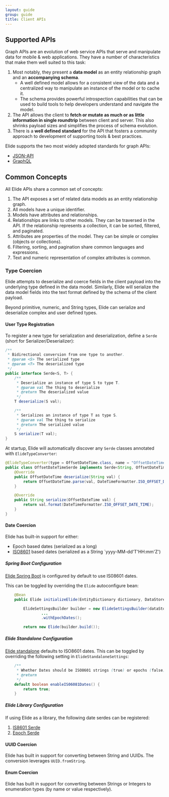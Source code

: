 ```yaml
---
layout: guide
group: guide
title: Client APIs
---
```


## Supported APIs

Graph APIs are an evolution of web service APIs that serve and manipulate data for mobile & web applications.
They have a number of characteristics that make them well suited to this task:
1.  Most notably, they present a **data model** as an entity relationship graph and an **accompanying schema**.
    * A well defined model allows for a consistent view of the data and a centralized way to manipulate an instance of the model or to cache it.
    * The schema provides powerful introspection capabilities that can be used to build tools to help developers understand and navigate the model.
2.  The API allows the client to **fetch or mutate as much or as little information in single roundtrip** between client and server.  This also
    shrinks payload sizes and simplifies the process of schema evolution.
3.  There is a **well defined standard** for the API that fosters a community approach to development of supporting tools & best practices.

Elide supports the two most widely adopted standards for graph APIs: 

* [JSON-API]({{site.baseurl}}/pages/guide/10-jsonapi.html)
* [GraphQL]({{site.baseurl}}/pages/guide/11-graphql.html)

## Common Concepts

All Elide APIs share a common set of concepts:
1.  The API exposes a set of related data models as an entity relationship graph.
2.  All models have a unique identifier.
3.  Models have attributes and relationships.
   1. Relationships are links to other models.  They can be traversed in the API.  If the relationship represents a collection, it can be sorted, filtered, and paginated.
   2. Attributes are properties of the model.  They can be simple or complex (objects or collections).
4.  Filtering, sorting, and pagination share common languages and expressions.
5.  Text and numeric representation of complex attributes is common.

### Type Coercion

Elide attempts to deserialize and coerce fields in the client payload into the underlying type defined in the data model.  Similarly, Elide 
will serialize the data model fields into the text format defined by the schema of the client payload.

Beyond primitive, numeric, and String types, Elide can serialize and deserialize complex and user defined types.

#### User Type Registration

To register a new type for serialization and deserialization, define a `Serde` (short for Serializer/Deserializer):

```java
/**
 * Bidirectional conversion from one type to another.
 * @param <S> The serialized type
 * @param <T> The deserialized type
 */
public interface Serde<S, T> {
    /**
     * Deserialize an instance of type S to type T.
     * @param val The thing to deserialize
     * @return The deserialized value
     */
    T deserialize(S val);

    /**
     * Serializes an instance of type T as type S.
     * @param val The thing to serialize
     * @return The serialized value
     */
    S serialize(T val);
}
```

At startup, Elide will automatically discover any `Serde` classes annotated with `ElideTypeConverter`:

```java
@ElideTypeConverter(type = OffsetDateTime.class, name = "OffsetDateTime")
public class OffsetDateTimeSerde implements Serde<String, OffsetDateTime> {
    @Override
    public OffsetDateTime deserialize(String val) {
        return OffsetDateTime.parse(val, DateTimeFormatter.ISO_OFFSET_DATE_TIME);
    }

    @Override
    public String serialize(OffsetDateTime val) {
        return val.format(DateTimeFormatter.ISO_OFFSET_DATE_TIME);
    }
}
```

#### Date Coercion

Elide has built-in support for either:
 - Epoch based dates (serialized as a long)
 - [ISO8601](https://www.iso.org/iso-8601-date-and-time-format.html) based dates (serialized as a String `yyyy-MM-dd'T'HH:mm'Z')

##### Spring Boot Configuration

[Elide Spring Boot][elide-spring] is configured by default to use IS08601 dates.

This can be toggled by overriding the `Elide` autoconfigure bean:

```java
    @Bean
    public Elide initializeElide(EntityDictionary dictionary, DataStore dataStore, ElideConfigProperties settings) {

        ElideSettingsBuilder builder = new ElideSettingsBuilder(dataStore)
                ...
                .withEpochDates();

        return new Elide(builder.build());
```

##### Elide Standalone Configuration

[Elide standalone][elide-standalone] defaults to ISO8601 dates.  This can be toggled by overriding the following setting in `ElideStandaloneSettings`:

```java
    /**
     * Whether Dates should be ISO8601 strings (true) or epochs (false).
     * @return
     */
    default boolean enableIS06081Dates() {
        return true;
    }
```

##### Elide Library Configuration

If using Elide as a library, the following date serdes can be registered:
1. [IS8601 Serde](https://github.com/yahoo/elide/blob/master/elide-core/src/main/java/com/yahoo/elide/utils/coerce/converters/ISO8601DateSerde.java)
2. [Epoch Serde](https://github.com/yahoo/elide/blob/master/elide-core/src/main/java/com/yahoo/elide/utils/coerce/converters/EpochToDateConverter.java)

#### UUID Coercion

Elide has built in support for converting between String and UUIDs.  The conversion leverages `UUID.fromString`. 

#### Enum Coercion

Elide has built in support for converting between Strings or Integers to enumeration types (by name or value respectively).

[elide-standalone]: https://github.com/yahoo/elide/tree/master/elide-standalone
[elide-spring]: https://github.com/yahoo/elide/tree/master/elide-spring/elide-spring-boot-autoconfigure
